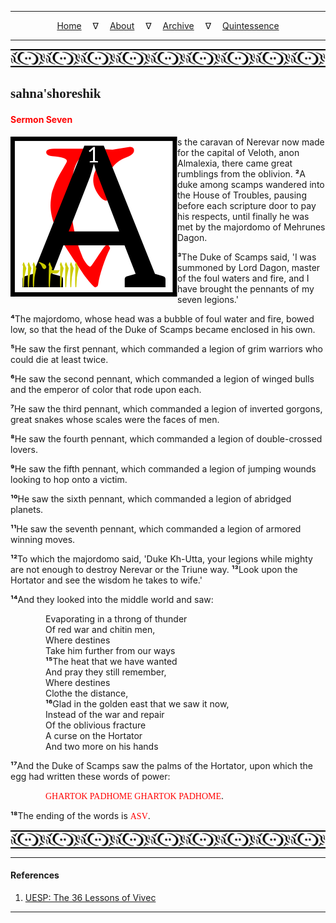 
---

<!--- Local CSS Font Loading -->

<style>
@font-face {
    font-family: HayghinDaedric;
    src: url('../../../../../assets/fonts/ttf/HayghinDaedric.ttf') format('truetype');
    font-weight: medium;
    font-style: normal;
}
</style>

<!--- Jekyll Page Links -->

<center>
<a href="../../../../../index.html">Home</a>
&emsp;&nabla;&emsp;
<a href="../../../../archive/about.html">About</a>
&emsp;&nabla;&emsp;
<a href="../../../../archive/index.html">Archive</a>
&emsp;&nabla;&emsp;
<a href="../../../index.html">Quintessence</a>
</center>

<!--- Markdown Body Below: -->

---

<img align="center" alt="Bordering" src="../../../../../assets/images/symbols/velothi_pattern_long_by_lukkar.svg">

## <span style="font-family:HayghinDaedric">sahna'shoreshik</span>

#### <span style="color:red">Sermon Seven</span>

<img align="left" alt="A" src="../../../project/resources/initials/svg/vivec/initial_07.svg">s the caravan of Nerevar now made for the capital of Veloth, anon Almalexia, there came great rumblings from the oblivion.
<b>&sup2;</b>A duke among scamps wandered into the House of Troubles, pausing before each scripture door to pay his respects, until finally he was met by the majordomo of Mehrunes Dagon.

<b>&sup3;</b>The Duke of Scamps said, 'I was summoned by Lord Dagon, master of the foul waters and fire, and I have brought the pennants of my seven legions.'

<b>&#8308;</b>The majordomo, whose head was a bubble of foul water and fire, bowed low, so that the head of the Duke of Scamps became enclosed in his own.

<b>&#8309;</b>He saw the first pennant, which commanded a legion of grim warriors who could die at least twice.

<b>&#8310;</b>He saw the second pennant, which commanded a legion of winged bulls and the emperor of color that rode upon each.

<b>&#8311;</b>He saw the third pennant, which commanded a legion of inverted gorgons, great snakes whose scales were the faces of men.

<b>&#8312;</b>He saw the fourth pennant, which commanded a legion of double-crossed lovers.

<b>&#8313;</b>He saw the fifth pennant, which commanded a legion of jumping wounds looking to hop onto a victim.

<b>&sup1;&#8304;</b>He saw the sixth pennant, which commanded a legion of abridged planets.

<b>&sup1;&sup1;</b>He saw the seventh pennant, which commanded a legion of armored winning moves.

<b>&sup1;&sup2;</b>To which the majordomo said, 'Duke Kh-Utta, your legions while mighty are not enough to destroy Nerevar or the Triune way.
<b>&sup1;&sup3;</b>Look upon the Hortator and see the wisdom he takes to wife.'

<b>&sup1;&#8308;</b>And they looked into the middle world and saw:

<span style="display:inline-block;padding-left:4em">Evaporating in a throng of thunder</span>\
<span style="display:inline-block;padding-left:4em">Of red war and chitin men,</span>\
<span style="display:inline-block;padding-left:4em">Where destines</span>\
<span style="display:inline-block;padding-left:4em">Take him further from our ways</span>\
<span style="display:inline-block;padding-left:4em"><b>&sup1;&#8309;</b>The heat that we have wanted</span>\
<span style="display:inline-block;padding-left:4em">And pray they still remember,</span>\
<span style="display:inline-block;padding-left:4em">Where destines</span>\
<span style="display:inline-block;padding-left:4em">Clothe the distance,</span>\
<span style="display:inline-block;padding-left:4em"><b>&sup1;&#8310;</b>Glad in the golden east that we saw it now,</span>\
<span style="display:inline-block;padding-left:4em">Instead of the war and repair</span>\
<span style="display:inline-block;padding-left:4em">Of the oblivious fracture</span>\
<span style="display:inline-block;padding-left:4em">A curse on the Hortator</span>\
<span style="display:inline-block;padding-left:4em">And two more on his hands</span>

<b>&sup1;&#8311;</b>And the Duke of Scamps saw the palms of the Hortator, upon which the egg had written these words of power:

<span style="display:inline-block;padding-left:4em"><span style="font-family:HayghinDaedric;color:red">GHARTOK PADHOME GHARTOK PADHOME</span>.</span>

<b>&sup1;&#8312;</b>The ending of the words is
<span style="font-family:HayghinDaedric;color:red">ASV</span>.

<img align="center" alt="Bordering" src="../../../../../assets/images/symbols/velothi_pattern_long_by_lukkar.svg">

---

#### References

1. [UESP: The 36 Lessons of Vivec][1]

[1]: https://en.uesp.net/wiki/Morrowind:36_Lessons_of_Vivec,_Sermon_7

---
